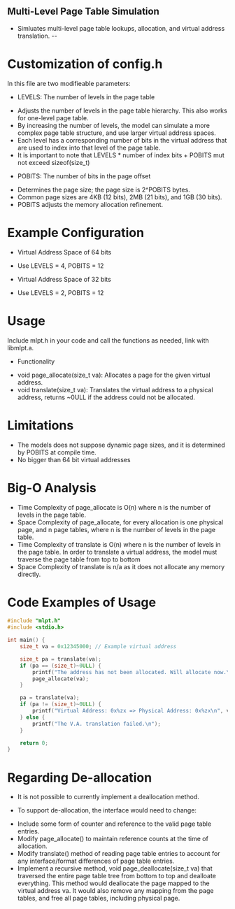 ## Multi-Level Page Table Simulation
* Simluates multi-level page table lookups, allocation, and virtual address translation.
--

# Customization of config.h
In this file are two modifieable parameters:

* LEVELS: The number of levels in the page table
- Adjusts the number of levels in the page table hierarchy. This also works for one-level page table.
- By increasing the number of levels, the model can simulate a more complex page table structure, and use larger virtual address spaces.
- Each level has a corresponding number of bits in the virtual address that are used to index into that level of the page table.
- It is important to note that LEVELS * number of index bits + POBITS mut not exceed sizeof(size_t)

* POBITS: The number of bits in the page offset
- Determines the page size; the page size is 2^POBITS bytes.
- Common page sizes are 4KB (12 bits), 2MB (21 bits), and 1GB (30 bits).
- POBITS adjusts the memory allocation refinement.

# Example Configuration

* Virtual Address Space of 64 bits
- Use LEVELS = 4, POBITS = 12

* Virtual Address Space of 32 bits
- Use LEVELS = 2, POBITS = 12

# Usage
Include mlpt.h in your code and call the functions as needed, link with libmlpt.a.

* Functionality
- void page_allocate(size_t va): Allocates a page for the given virtual address.
- void translate(size_t va): Translates the virtual address to a physical address, returns ~0ULL if the address could not be allocated.

# Limitations
- The models does not suppose dynamic page sizes, and it is determined by POBITS at compile time.
- No bigger than 64 bit virtual addresses

# Big-O Analysis
* Time Complexity of page_allocate is O(n) where n is the number of levels in the page table.
* Space Complexity of page_allocate, for every allocation is one physical page, and n page tables, where n is the number of levels in the page table.
* Time Complexity of translate is O(n) where n is the number of levels in the page table. In order to translate a virtual address, the model must traverse the page table from top to bottom
* Space Complexity of translate is n/a as it does not allocate any memory directly.

# Code Examples of Usage
```c
#include "mlpt.h"
#include <stdio.h>

int main() {
    size_t va = 0x12345000; // Example virtual address

    size_t pa = translate(va);
    if (pa == (size_t)~0ULL) {
        printf("The address has not been allocated. Will allocate now.\n");
        page_allocate(va);
    }

    pa = translate(va);
    if (pa != (size_t)~0ULL) {
        printf("Virtual Address: 0x%zx => Physical Address: 0x%zx\n", va, pa);
    } else {
        printf("The V.A. translation failed.\n");
    }

    return 0;
}
```

# Regarding De-allocation
- It is not possible to currently implement a deallocation method.

* To support de-allocation, the interface would need to change:
- Include some form of counter and reference to the valid page table entries.
- Modify page_allocate() to maintain reference counts at the time of allocation.
- Modify translate() method of reading page table entries to account for any interface/format differences of page table entries.
- Implement a recursive method, void page_deallocate(size_t va) that traversed the entire page table tree from bottom to top and dealloate everything.
This method would deallocate the page mapped to the virtual address va. It would also remove any mapping from the page tables, and free all page tables, including physical page.